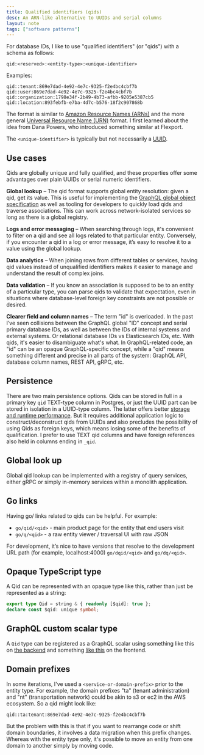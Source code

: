 ```yaml
---
title: Qualified identifiers (qids)
desc: An ARN-like alternative to UUIDs and serial columns
layout: note
tags: ["software patterns"]
---
```


For database IDs, I like to use "qualified identifiers" (or "qids") with a schema as follows:

```
qid:<reserved>:<entity-type>:<unique-identifier>
```

Examples:

```
qid::tenant:869e7dad-4e92-4e7c-9325-f2e4bc4cbf7b
qid::user:869e7dad-4e92-4e7c-9325-f2e4bc4cbf7b
qid::organization:1798e34f-2b49-4b73-afbb-9205e5387cb5
qid::location:893febfb-e7ba-4d7c-b576-18f2c907868b
```

The format is similar to [Amazon Resource Names (ARNs)](https://docs.aws.amazon.com/general/latest/gr/aws-arns-and-namespaces.html) and the more general [Universal Resource Name (URN)](https://en.wikipedia.org/wiki/Uniform_Resource_Name) format. I first learned about the idea from Dana Powers, who introduced something similar at Flexport.

The `<unique-identifier>` is typically but not necessarily a [UUID](https://en.wikipedia.org/wiki/Universally_unique_identifier).

## Use cases

Qids are globally unique and fully qualified, and these properties offer some advantages over plain UUIDs or serial numeric identifiers.

**Global lookup** – The qid format supports global entity resolution: given a qid, get its value. This is useful for implementing the [GraphQL global object specification](https://graphql.org/learn/global-object-identification/) as well as tooling for developers to quickly load qids and traverse associations. This can work across network-isolated services so long as there is a global registry.

**Logs and error messaging** – When searching through logs, it's convenient to filter on a qid and see all logs related to that particular entity. Conversely, if you encounter a qid in a log or error message, it’s easy to resolve it to a value using the global lookup.

**Data analytics** – When joining rows from different tables or services, having qid values instead of unqualified identifiers makes it easier to manage and understand the result of complex joins.

**Data validation** – If you know an association is supposed to be to an entity of a particular type, you can parse qids to validate that expectation, even in situations where database-level foreign key constraints are not possible or desired.

**Clearer field and column names** – The term "id" is overloaded. In the past I’ve seen collisions between the GraphQL global "ID" concept and serial primary database IDs, as well as between the IDs of internal systems and external systems. Or relational database IDs vs Elasticsearch IDs, etc. With qids, it's easier to disambiguate what's what. In GraphQL-related code, an "id" can be an opaque GraphQL-specific concept, while a "qid" means something different and precise in all parts of the system: GraphQL API, database column names, REST API, gRPC, etc.

## Persistence

There are two main persistence options. Qids can be stored in full in a primary key `qid` TEXT-type column in Postgres, or just the UUID part can be stored in isolation in a UUID-type column. The latter offers better [storage and runtime performance](https://stackoverflow.com/a/44101628). But it requires additional application logic to construct/deconstruct qids from UUIDs and also precludes the possibility of using Qids as foreign keys, which means losing some of the benefits of qualification. I prefer to use TEXT qid columns and have foreign references also held in columns ending in `_qid`.

## Global look up

Global qid lookup can be implemented with a registry of query services, either gRPC or simply in-memory services within a monolith application.

## Go links

Having go/ links related to qids can be helpful. For example:

- `go/qid/<qid>` - main product page for the entity that end users visit
- `go/q/<qid>` - a raw entity viewer / traversal UI with raw JSON

For development, it’s nice to have versions that resolve to the development URL path (for example, localhost:4000) `go/dqid/<qid>` and `go/dq/<qid>`.

## Opaque TypeScript type

A Qid can be represented with an opaque type like this, rather than just be represented as a string:

```typescript
export type Qid = string & { readonly [$qid]: true };
declare const $qid: unique symbol;
```

## GraphQL custom scalar type

A `Qid` type can be registered as a GraphQL scalar using something like this on [the backend](https://docs.nestjs.com/graphql/scalars) and something [like this](https://rescript-relay-documentation.vercel.app/docs/custom-scalars) on the frontend.

## Domain prefixes

In some iterations, I've used a `<service-or-domain-prefix>` prior to the entity type. For example, the domain prefixes "ta" (tenant administration) and "nt" (transportation network) could be akin to s3 or ec2 in the AWS ecosystem. So a qid might look like:

```
qid::ta:tenant:869e7dad-4e92-4e7c-9325-f2e4bc4cbf7b
```

But the problem with this is that if you want to rearrange code or shift domain boundaries, it involves a data migration when this prefix changes. Whereas with the entity type only, it's possible to move an entity from one domain to another simply by moving code.
